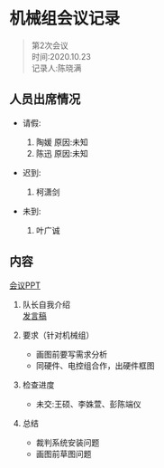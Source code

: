 # 机械组会议记录

> 第2次会议  
> 时间:2020.10.23  
> 记录人:陈晓满

## 人员出席情况

- 请假:
    1. 陶媛 原因:未知
    2. 陈迅 原因:未知

- 迟到:
    1. 柯潇剑

- 未到:
    1. 叶广诚

## 内容

[会议PPT](./第二次会议/第二次会议.pdf)

1. 队长自我介绍  
[发言稿](./第二次会议/第二次会议发言稿-方纬博.md)

2. 要求（针对机械组）

    - 画图前要写需求分析
    - 同硬件、电控组合作，出硬件框图

3. 检查进度

    - 未交:王硕、李姝萱、彭陈端仪

4. 总结

    - 裁判系统安装问题
    - 画图前草图问题
